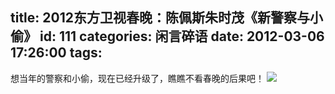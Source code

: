 title: 2012东方卫视春晚：陈佩斯朱时茂《新警察与小偷》
id: 111
categories: 闲言碎语
date: 2012-03-06 17:26:00
tags:
---

想当年的警察和小偷，现在已经升级了，瞧瞧不看春晚的后果吧！
[![](http://m2.img.libdd.com/farm3/174/CA8AA0A8C4DD2BF56EC8AE21C1E10FAE_200_80.PNG)</img>](http://www.tudou.com/v/NZpDVxEQi9s/&amp;resourceId=0_05_05_99/v.swf)
